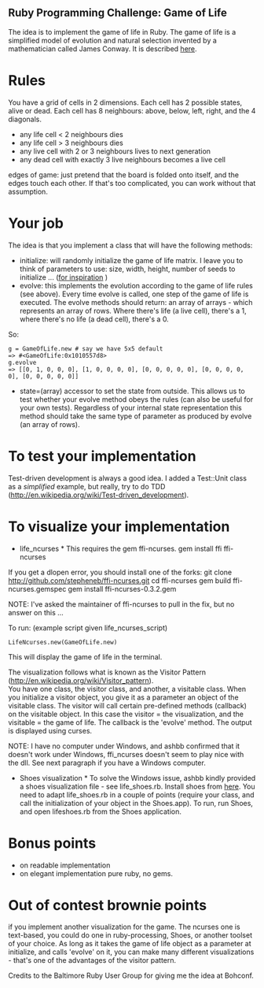## Ruby Programming Challenge: Game of Life ##

The idea is to implement the game of life in Ruby.
The game of life is a simplified model of evolution and natural selection invented by a mathematician called James Conway. It is described [here](http://en.wikipedia.org/wiki/Conway's_Game_of_Life).

# Rules #
You have a grid of cells in 2 dimensions.  Each cell has 2 possible states, alive or dead.  Each cell has 8 neighbours: above, below, left, right, and the 4 diagonals.

* any life cell < 2 neighbours dies 
* any life cell > 3 neighbours dies
* any live cell with 2 or 3 neighbours lives to next generation
* any dead cell with exactly 3 live neighbours becomes a live cell

edges of game: just pretend that the board is folded onto itself, and the edges touch each other. If that's too complicated, you can work without that assumption.


# Your job #
The idea is that you implement a class that will have the following methods:

* initialize: will randomly initialize the game of life matrix. I leave you to think of parameters to use: size, width, height, number of seeds to initialize ... ([for inspiration](http://people.bridgewater.edu/~rbowman/ISAW/Life.html)  )
* evolve: this implements the evolution according to the game of life rules (see above).  Every time evolve is called, one step of the game of life is executed. 
The evolve methods should return:
an array of arrays - which represents an array of rows.  Where there's life (a live cell), there's a 1, where there's no life (a dead cell), there's a 0.

So:

    g = GameOfLife.new # say we have 5x5 default
    => #<GameOfLife:0x1010557d8>
    g.evolve
    => [[0, 1, 0, 0, 0], [1, 0, 0, 0, 0], [0, 0, 0, 0, 0], [0, 0, 0, 0, 0], [0, 0, 0, 0, 0]] 

* state=(array) accessor to set the state from outside. This allows us to test whether your evolve method obeys the rules (can also be useful for your own tests).  Regardless of your internal state representation this method should take the same type of parameter as produced by evolve (an array of rows).

# To test your implementation #
Test-driven development is always a good idea.  I added a Test::Unit class as a *simplified* example, but really, try to do TDD (http://en.wikipedia.org/wiki/Test-driven_development).

# To visualize your implementation #
* life_ncurses *
This requires the gem ffi-ncurses.
    gem install ffi ffi-ncurses

If you get a dlopen error, you should install one of the forks:
    git clone http://github.com/stepheneb/ffi-ncurses.git
    cd ffi-ncurses
    gem build ffi-ncurses.gemspec
    gem install ffi-ncurses-0.3.2.gem 

NOTE: I've asked the maintainer of ffi-ncurses to pull in the fix, but no answer on this ...

To run: (example script given life_ncurses_script)

    LifeNcurses.new(GameOfLife.new)

This will display the game of life in the terminal.

The visualization follows what is known as the Visitor Pattern (http://en.wikipedia.org/wiki/Visitor_pattern).  
You have one class, the visitor class, and another, a visitable class. When you initialize a visitor object, you give it as a parameter an object of the visitable class.  The visitor will call certain pre-defined methods (callback) on the visitable object.  In this case the visitor = the visualization, and the visitable = the game of life.  The callback is the 'evolve' method.  The output is displayed using curses.

NOTE: I have no computer under Windows, and ashbb confirmed that it doesn't work under Windows, ffi_ncurses doesn't seem to play nice with the dll. See next paragraph if you have a Windows computer.

* Shoes visualization *
To solve the Windows issue, ashbb kindly provided a shoes visualization file - see life_shoes.rb.
Install shoes from [here](http://shoes.heroku.com/downloads).
You need to adapt life_shoes.rb in a couple of points (require your class, and call the initialization of your object in the Shoes.app).  To run, run Shoes, and open lifeshoes.rb from the Shoes application.

# Bonus points #
* on readable implementation
* on elegant implementation
pure ruby, no gems.

# Out of contest brownie points #
if you implement another visualization for the game.  The ncurses one is text-based, you could do one in ruby-processing, Shoes, or another toolset of your choice.  As long as it takes the game of life object as a parameter at initialize, and calls 'evolve' on it, you can make many different visualizations - that's one of the advantages of the visitor pattern.

Credits to the Baltimore Ruby User Group for giving me the idea at Bohconf.
